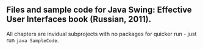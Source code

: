 ## Files and sample code for Java Swing: Effective User Interfaces book (Russian, 2011).
All chapters are invidual subprojects with no packages for quicker run - just run `java SampleCode`.
